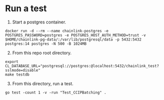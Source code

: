 # Run a test

1. Start a postgres container.
```
docker run -d --rm --name chainlink-postgres -e POSTGRES_PASSWORD=postgres -e POSTGRES_HOST_AUTH_METHOD=trust -v $HOME/chainlink-pg-data/:/var/lib/postgresql/data -p 5432:5432 postgres:14 postgres -N 500 -B 1024MB
```

2. From this repo root directory.
```
export CL_DATABASE_URL="postgresql://postgres:@localhost:5432/chainlink_test?sslmode=disable"
make testdb
```

3. From this directory, run a test.
```
go test -count 1 -v -run "Test_CCIPBatching" .
```
